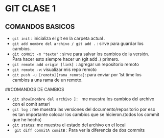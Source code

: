 # GIT CLASE 1
## COMANDOS BASICOS
- ````git init```` : inicializa el git en la carpeta actual .
- ````git add nombre del archivo / git add .```` : sirve para guardar los cambios.
- ````git coMmit -m "texto"```` : sirve para salvar los cambios de la versión. Para hacer esto siempre hacer un (git add .) primero.
- ````git remote add origin [link] ````: agregar un repositorio remoto 
- ````git remote -v````: visualizar mis repo remoto 
- ````git push -u [remoto][rama_remota]````: para enviar por 1st time los cambios a una rama de un remoto.

##COMANDOS DE CAMBIOS

- ````git show[nombre del archivo ]: ```` me muestra los cambios del archivo con el comit anteri
- ````git log ````: me muestra las versiones del documento/repositorio por eso es tan importante colocar los cambios que se hicieron.(todos los commit que he hecho)
- ````git status````: me muestra el estado del archivo en el local
- ```` git diff commitA comitB```` : Para ver la diferencia de dos commits 
